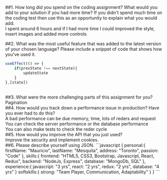 ##1.	How long did you spend on the coding assignment? What would you add to your solution if you had more time? If you didn't spend much time on the coding test then use this as an opportunity to explain what you would add.
<br />
I spent around 6 hours and if I had more time I could improved the style, insert images and added more controls<br />

##2.	What was the most useful feature that was added to the latest version of your chosen language? Please include a snippet of code that shows how you've used it.
<br />
```javascript
useEffect(() => {
    if(prevState !== nextState){
        updateState
    }
},[state])
```
<br />
##3.	What were the more challenging parts of this assignment for you?
<br />
Pagination
<br />
##4.	How would you track down a performance issue in production? Have you ever had to do this?
<br />
A bad performance can be due memory, time, lots of reders and request
<br />
You can check the server performance or the database performance
<br />
You can also make tests to check the reder cycle
<br />
##5.	How would you improve the API that you just used?
<br />
Improve the security and implement cookies.
<br />
##6.	Please describe yourself using JSON.
```javascript
{
    personal:{
        firstName: "Mauricio",
        lastName: "Mesquita",
        address: "Toronto",
        passion: "Code"
    },
    skills:{
        frontend: "HTML5, CSS3, Bootstrap, Javascript, React, Redux",
        backend: "NodeJs, Express",
        database: "MongoDb, SQL"
    },
    experience:{
        javascript: "3 yrs",
        react: "2 yrs",
        redux: "2 yrs",
        database: "4 yrs"
    }
    softskills:{
        strong: "Team Player, Communication, Adaptability"
    }
}
```